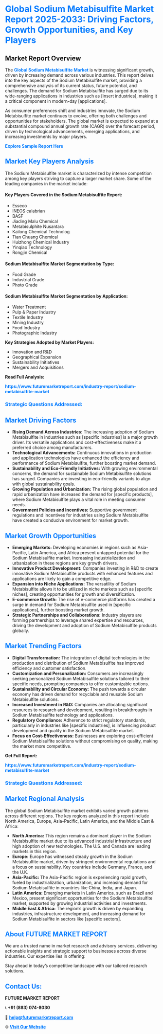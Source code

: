 <h1 style="color: #007BFF;">Global Sodium Metabisulfite Market Report 2025-2033: Driving Factors, Growth Opportunities, and Key Players</h1>

<section id="overview">
<h2>Market Report Overview</h2>
<p>The <a href="https://www.futuremarketreport.com/industry-report/sodium-metabisulfite-market" style="color: #007BFF; text-decoration: none;"><strong>Global Sodium Metabisulfite Market</strong></a> is witnessing significant growth, driven by increasing demand across various industries. This report delves into the key aspects of the Sodium Metabisulfite market, providing a comprehensive analysis of its current status, future potential, and challenges. The demand for Sodium Metabisulfite has surged due to its wide-ranging applications in industries such as [insert industries], making it a critical component in modern-day [applications].</p>
<p>As consumer preferences shift and industries innovate, the Sodium Metabisulfite market continues to evolve, offering both challenges and opportunities for stakeholders. The global market is expected to expand at a substantial compound annual growth rate (CAGR) over the forecast period, driven by technological advancements, emerging applications, and increasing investments by major players.</p>
</section>

<section id="overview">
<p><a href="https://www.futuremarketreport.com/request-sample/reportId=26193" style="color: #007BFF; text-decoration: none;"><strong>Explore Sample Report Here</strong></a></p>
</section>

<section id="key-players">
<h2 style="color: #007BFF;">Market Key Players Analysis</h2>
<p>The Sodium Metabisulfite market is characterized by intense competition among key players striving to capture a larger market share. Some of the leading companies in the market include:</p>
<h4>Key Players Covered in the Sodium Metabisulfite Report:</h4>
<ul><li>Esseco</li><li>INEOS calabrian</li><li>BASF</li><li>Jiading Malu Chemical</li><li>Metabisulphite Nusantara</li><li>Kailong Chemical Technolog</li><li>Tian Chuang Chemical</li><li>Huizhong Chemical Industry</li><li>Yinqiao Technology</li><li>Rongjin Chemical</li></ul>
<h4>Sodium Metabisulfite Market Segmentation by Type:</h4>
<ul><li>Food Grade</li><li>Industrial Grade</li><li>Photo Grade</li></ul>

<h4>Sodium Metabisulfite Market Segmentation by Application:</h4>
<ul><li>Water Treatment</li><li>Pulp &amp; Paper Industry</li><li>Textile Industry</li><li>Mining Industry</li><li>Food Industry</li><li>Photographic Industry</li></ul>
<p><strong>Key Strategies Adopted by Market Players:</strong></p>
<ul>
<li>Innovation and R&D</li>
<li>Geographical Expansion</li>
<li>Sustainability Initiatives</li>
<li>Mergers and Acquisitions</li>
</ul>
</section>

<section>
<p><strong>Read Full Analysis: </strong></p><a href="https://www.futuremarketreport.com/industry-report/sodium-metabisulfite-market" style="color: #007BFF; text-decoration: none;"><strong>https://www.futuremarketreport.com/industry-report/sodium-metabisulfite-market</strong></a>
<h3 style="color: #007BFF;">Strategic Questions Addressed:</h3>
</section>

<section id="driving-factors">
<h2 style="color: #007BFF;">Market Driving Factors</h2>
<ul>
<li><strong>Rising Demand Across Industries:</strong> The increasing adoption of Sodium Metabisulfite in industries such as [specific industries] is a major growth driver. Its versatile applications and cost-effectiveness make it a preferred choice among manufacturers.</li>
<li><strong>Technological Advancements:</strong> Continuous innovations in production and application technologies have enhanced the efficiency and performance of Sodium Metabisulfite, further boosting market demand.</li>
<li><strong>Sustainability and Eco-Friendly Initiatives:</strong> With growing environmental concerns, the demand for sustainable Sodium Metabisulfite solutions has surged. Companies are investing in eco-friendly variants to align with global sustainability goals.</li>
<li><strong>Growing Population and Urbanization:</strong> The rising global population and rapid urbanization have increased the demand for [specific products], where Sodium Metabisulfite plays a vital role in meeting consumer needs.</li>
<li><strong>Government Policies and Incentives:</strong> Supportive government regulations and incentives for industries using Sodium Metabisulfite have created a conducive environment for market growth.</li>
</ul>
</section>

<section id="growth-opportunities">
<h2 style="color: #007BFF;">Market Growth Opportunities</h2>
<ul>
<li><strong>Emerging Markets:</strong> Developing economies in regions such as Asia-Pacific, Latin America, and Africa present untapped potential for the Sodium Metabisulfite market. Increasing industrialization and urbanization in these regions are key growth drivers.</li>
<li><strong>Innovative Product Development:</strong> Companies investing in R&D to create innovative Sodium Metabisulfite products with enhanced features and applications are likely to gain a competitive edge.</li>
<li><strong>Expansion into Niche Applications:</strong> The versatility of Sodium Metabisulfite allows it to be utilized in niche markets such as [specific niches], creating opportunities for growth and diversification.</li>
<li><strong>E-commerce Growth:</strong> The rise of e-commerce platforms has created a surge in demand for Sodium Metabisulfite used in [specific applications], further boosting market growth.</li>
<li><strong>Strategic Partnerships and Collaborations:</strong> Industry players are forming partnerships to leverage shared expertise and resources, driving the development and adoption of Sodium Metabisulfite products globally.</li>
</ul>
</section>

<section id="trending-factors">
<h2 style="color: #007BFF;">Market Trending Factors</h2>
<ul>
<li><strong>Digital Transformation:</strong> The integration of digital technologies in the production and distribution of Sodium Metabisulfite has improved efficiency and customer satisfaction.</li>
<li><strong>Customization and Personalization:</strong> Consumers are increasingly seeking personalized Sodium Metabisulfite solutions tailored to their specific needs, prompting companies to offer customizable options.</li>
<li><strong>Sustainability and Circular Economy:</strong> The push towards a circular economy has driven demand for recyclable and reusable Sodium Metabisulfite solutions.</li>
<li><strong>Increased Investment in R&D:</strong> Companies are allocating significant resources to research and development, resulting in breakthroughs in Sodium Metabisulfite technology and applications.</li>
<li><strong>Regulatory Compliance:</strong> Adherence to strict regulatory standards, particularly in industries like [specific industries], is influencing product development and quality in the Sodium Metabisulfite market.</li>
<li><strong>Focus on Cost-Effectiveness:</strong> Businesses are exploring cost-efficient Sodium Metabisulfite solutions without compromising on quality, making the market more competitive.</li>
</ul>
</section>

<section>
<p><strong>Get Full Report: </strong></p><a href="https://www.futuremarketreport.com/industry-report/sodium-metabisulfite-market" style="color: #007BFF; text-decoration: none;"><strong>https://www.futuremarketreport.com/industry-report/sodium-metabisulfite-market</strong></a>
<h3 style="color: #007BFF;">Strategic Questions Addressed:</h3>
</section>


<section id="regional-analysis">
<h2 style="color: #007BFF;">Market Regional Analysis</h2>
<p>The global Sodium Metabisulfite market exhibits varied growth patterns across different regions. The key regions analyzed in this report include North America, Europe, Asia-Pacific, Latin America, and the Middle East & Africa:</p>
<ul>
<li><strong>North America:</strong> This region remains a dominant player in the Sodium Metabisulfite market due to its advanced industrial infrastructure and high adoption of new technologies. The U.S. and Canada are leading markets in this region.</li>
<li><strong>Europe:</strong> Europe has witnessed steady growth in the Sodium Metabisulfite market, driven by stringent environmental regulations and a focus on sustainability. Key countries include Germany, France, and the U.K.</li>
<li><strong>Asia-Pacific:</strong> The Asia-Pacific region is experiencing rapid growth, fueled by industrialization, urbanization, and increasing demand for Sodium Metabisulfite in countries like China, India, and Japan.</li>
<li><strong>Latin America:</strong> Emerging markets in Latin America, such as Brazil and Mexico, present significant opportunities for the Sodium Metabisulfite market, supported by growing industrial activities and investments.</li>
<li><strong>Middle East & Africa:</strong> The region’s growth is driven by expanding industries, infrastructure development, and increasing demand for Sodium Metabisulfite in sectors like [specific sectors].</li>
</ul>
</section>

<footer>
<h2 style="color: #007BFF;">About FUTURE MARKET REPORT</h2>
<p>We are a trusted name in market research and advisory services, delivering actionable insights and strategic support to businesses across diverse industries. Our expertise lies in offering:</p>

<p>Stay ahead in today’s competitive landscape with our tailored research solutions.</p>

<h2 style="color: #007BFF;">Contact Us:</h2>
<p><strong>FUTURE MARKET REPORT</strong></p>
<p>📞 <strong>+91 (883) 074-8030</strong></p>
<p>📧 <strong><a href="mailto:help@futuremarketreport.com" style="color: #007BFF;">help@futuremarketreport.com</a></strong></p>
<p>🌐 <strong><a href="https://www.futuremarketreport.com/" style="color: #007BFF;">Visit Our Website</a></strong></p>
</footer>